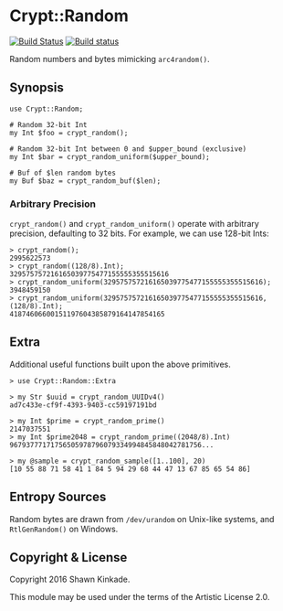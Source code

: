 # Crypt::Random
[![Build Status](https://travis-ci.org/skinkade/crypt-random.svg?branch=master)](https://travis-ci.org/skinkade/crypt-random) [![Build status](https://ci.appveyor.com/api/projects/status/9w39bpjclskckwep?svg=true)](https://ci.appveyor.com/project/skinkade/crypt-random)

Random numbers and bytes mimicking `arc4random()`.


## Synopsis
```
use Crypt::Random;

# Random 32-bit Int
my Int $foo = crypt_random();

# Random 32-bit Int between 0 and $upper_bound (exclusive)
my Int $bar = crypt_random_uniform($upper_bound);

# Buf of $len random bytes
my Buf $baz = crypt_random_buf($len);
```

### Arbitrary Precision
`crypt_random()` and `crypt_random_uniform()` operate with arbitrary precision,
defaulting to 32 bits. For example, we can use 128-bit Ints:
```
> crypt_random();
2995622573
> crypt_random((128/8).Int);
329575757216165039775477155555355515616
> crypt_random_uniform(329575757216165039775477155555355515616);
3948459150
> crypt_random_uniform(329575757216165039775477155555355515616, (128/8).Int);
41874606600151197604385879164147854165
```

## Extra
Additional useful functions built upon the above primitives.
```
> use Crypt::Random::Extra

> my Str $uuid = crypt_random_UUIDv4()
ad7c433e-cf9f-4393-9403-cc59197191bd

> my Int $prime = crypt_random_prime()
2147037551
> my Int $prime2048 = crypt_random_prime((2048/8).Int)
96793777171756505978796079334994845848042781756...

> my @sample = crypt_random_sample([1..100], 20)
[10 55 88 71 58 41 1 84 5 94 29 68 44 47 13 67 85 65 54 86]
```

## Entropy Sources
Random bytes are drawn from `/dev/urandom` on Unix-like systems, and `RtlGenRandom()`
on Windows.

## Copyright & License
Copyright 2016 Shawn Kinkade.

This module may be used under the terms of the Artistic License 2.0.
